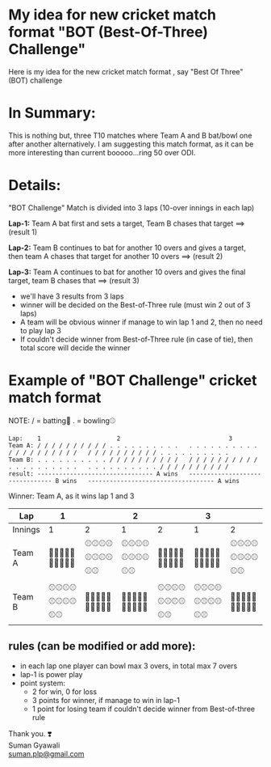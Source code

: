 # My idea for new cricket match format "BOT (Best-Of-Three) Challenge"

Here is my idea for the new cricket match format , say "Best Of Three" (BOT) challenge

# In Summary:
This is nothing but, three T10 matches where Team A and B bat/bowl one after another alternatively.
I am suggesting this match format, as it can be more interesting than current booooo...ring 50 over ODI.

# Details:
"BOT Challenge" Match is divided into 3 laps (10-over innings in each lap)

**Lap-1:** Team A bat first and sets a target, Team B chases that target ==> (result 1)  

**Lap-2:** Team B continues to bat for another 10 overs and gives a target, then team A chases that target for another 10 overs ==> (result 2)  

**Lap-3:** Team A continues to bat for another 10 overs and gives the final target, team B chases that ==> (result 3)  

- we'll have 3 results from 3 laps
- winner will be decided on the Best-of-Three rule (must win 2 out of 3 laps)
- A team will be obvious winner if manage to win lap 1 and 2, then no need to play lap 3
- If couldn't decide winner from Best-of-Three rule (in case of tie), then total score will decide the winner

# Example of "BOT Challenge" cricket match format 
NOTE: / = batting🏏            . = bowling⚾
```
Lap:    1				 	  2    				             3
Team A: / / / / / / / / / / . . . . . . . . . .   . . . . . . . . . . / / / / / / / / / /   / / / / / / / / / / . . . . . . . . . .
Team B: . . . . . . . . . . / / / / / / / / / /   / / / / / / / / / / . . . . . . . . . .   . . . . . . . . . . / / / / / / / / / /
result: -------------------------------- A wins   -------------------------------- B wins   ----------------------------------- A wins  
```
Winner: Team A, as it wins lap 1 and 3

| Lap     | 1          |            | 2          |            | 3          |            |
|---------|------------|------------|------------|------------|------------|------------|
| Innings | 1          | 2          | 1          | 2          | 1          | 2          |
| Team A  | 🏏🏏🏏🏏🏏🏏🏏🏏🏏🏏 | ⚾⚾⚾⚾⚾⚾⚾⚾⚾⚾ | ⚾⚾⚾⚾⚾⚾⚾⚾⚾⚾ | 🏏🏏🏏🏏🏏🏏🏏🏏🏏🏏 | 🏏🏏🏏🏏🏏🏏🏏🏏🏏🏏 | ⚾⚾⚾⚾⚾⚾⚾⚾⚾⚾ |
| Team B  | ⚾⚾⚾⚾⚾⚾⚾⚾⚾⚾ | 🏏🏏🏏🏏🏏🏏🏏🏏🏏🏏 | 🏏🏏🏏🏏🏏🏏🏏🏏🏏🏏 | ⚾⚾⚾⚾⚾⚾⚾⚾⚾⚾ | ⚾⚾⚾⚾⚾⚾⚾⚾⚾⚾ | 🏏🏏🏏🏏🏏🏏🏏🏏🏏🏏 |

## rules (can be modified or add more):
- in each lap one player can bowl max 3 overs, in total max 7 overs
- lap-1 is power play
- point system:
  * 2 for win, 0 for loss
  * 3 points for winner, if manage to win in lap-1
  * 1 point for losing team if couldn't decide winner from Best-of-three rule

Thank you. ❣️  
Suman Gyawali  
suman.plp@gmail.com
